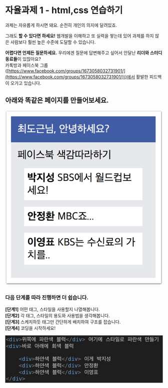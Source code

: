 # 자율과제 1 - html,css 연습하기

과제는 자유롭게 하시면 돼요. 순전히 개인의 의지에 달려있죠.

그래도 **할 수 있다면 하세요!** 웹개발을 이해하고 또 실력을 쌓는데 있어 과제를 하지 않은 사람보다 훨씬 높은 수준에 도달할 수 있습니다.

**어렵다면 언제든 질문하세요.** 우리에겐 질문에 답변해주고 싶어서 안달난 **리더와 스터디 동료들**이 있잖아요?  
카톡방과 페이스북 그룹\([https://www.facebook.com/groups/1673058032731901/](https://www.facebook.com/groups/1673058032731901/)\)에서 활발한 피드백이 오가고 있습니다.

## 아래와 똑같은 페이지를 만들어보세요.

![](../../.gitbook/assets/image%20%2866%29.png)

### **다음** **단계를** **따라** **진행하면** **더** **쉽습니다.**

**\[단계1\]** 어떤 태그, 스타일을 사용할지 나열해봅니다.  
**\[단계2\]** 각 태그, 스타일의 용도와 사용법을 생각해봅니다.  
**\[단계3\]** 스케치하듯 태그만 간단하게 배치하여 구조를 잡습니다.  
**\[단계4\]** 코딩을 시작하세요!

![&#xC2A4;&#xCF00;&#xCE58;&#xD558;&#xB4EF; &#xAD6C;&#xC870;&#xB9CC; &#xC801;&#xB2F9;&#xD788; &#xC9DC;&#xBCF4;&#xC138;&#xC694;. &#xCF54;&#xB529;&#xC774; &#xD6E8;&#xC52C; &#xC26C;&#xC5B4;&#xC9D1;&#xB2C8;&#xB2E4;.](../../.gitbook/assets/image%20%285%29.png)

